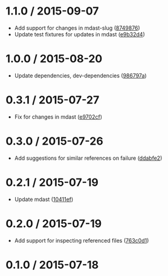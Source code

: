 <!--mdast setext-->

<!--lint disable no-multiple-toplevel-headings-->

1.1.0 / 2015-09-07
==================

*   Add support for changes in mdast-slug ([8749876](https://github.com/wooorm/mdast-validate-links/commit/8749876))
*   Update test fixtures for updates in mdast ([e9b32d4](https://github.com/wooorm/mdast-validate-links/commit/e9b32d4))

1.0.0 / 2015-08-20
==================

*   Update dependencies, dev-dependencies ([986797a](https://github.com/wooorm/mdast-validate-links/commit/986797a))

0.3.1 / 2015-07-27
==================

*   Fix for changes in mdast ([e9702cf](https://github.com/wooorm/mdast-validate-links/commit/e9702cf))

0.3.0 / 2015-07-26
==================

*   Add suggestions for similar references on failure ([ddabfe2](https://github.com/wooorm/mdast-validate-links/commit/ddabfe2))

0.2.1 / 2015-07-19
==================

*   Update mdast ([10411ef](https://github.com/wooorm/mdast-validate-links/commit/10411ef))

0.2.0 / 2015-07-19
==================

*   Add support for inspecting referenced files ([763c0d1](https://github.com/wooorm/mdast-validate-links/commit/763c0d1))

0.1.0 / 2015-07-18
==================
